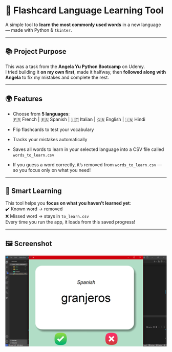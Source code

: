 # 🧠 Flashcard Language Learning Tool

A simple tool to **learn the most commonly used words** in a new language — made with Python & `tkinter`.

---

## 📚 Project Purpose

This was a task from the **Angela Yu Python Bootcamp** on Udemy.  
I tried building it **on my own first**, made it halfway, then **followed along with Angela** to fix my mistakes and complete the rest.

---

## 🌍 Features

- Choose from **5 languages**:  
  🇫🇷 French | 🇪🇸 Spanish | 🇮🇹 Italian | 🇬🇧 English | 🇮🇳 Hindi

- Flip flashcards to test your vocabulary  
- Tracks your mistakes automatically  
- Saves all words to learn in your selected language into a CSV file called `words_to_learn.csv`  
- If you guess a word correctly, it’s removed from `words_to_learn.csv` — so you focus only on what you need!

---

## 🧠 Smart Learning

This tool helps you **focus on what you haven’t learned yet**:  
✔️ Known word → removed  
❌ Missed word → stays in `to_learn.csv`  
Every time you run the app, it loads from this saved progress!

---

## 🖼 Screenshot

![app screenshot](images/screenshot.png)

